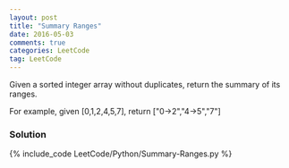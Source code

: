 ```yaml
---
layout: post
title: "Summary Ranges"
date: 2016-05-03
comments: true
categories: LeetCode
tag: LeetCode
---
```



Given a sorted integer array without duplicates, return the summary of its ranges.

For example, given [0,1,2,4,5,7], return ["0->2","4->5","7"]

<!--more-->

### Solution
{% include_code LeetCode/Python/Summary-Ranges.py %}
